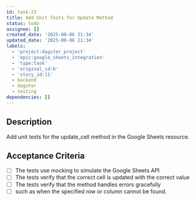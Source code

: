 ```yaml
---
id: task-23
title: Add Unit Tests for Update Method
status: todo
assignee: []
created_date: '2025-08-06 21:34'
updated_date: '2025-08-06 21:34'
labels:
  - 'project:dagster_project'
  - 'epic:google_sheets_integration'
  - 'type:task'
  - 'original_id:6'
  - 'story_id:11'
  - backend
  - dagster
  - testing
dependencies: []
---
```


## Description

Add unit tests for the update_cell method in the Google Sheets resource.

## Acceptance Criteria

- [ ] The tests use mocking to simulate the Google Sheets API
- [ ] The tests verify that the correct cell is updated with the correct value
- [ ] The tests verify that the method handles errors gracefully
- [ ] such as when the specified row or column cannot be found.
